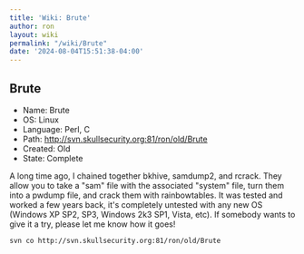 ```yaml
---
title: 'Wiki: Brute'
author: ron
layout: wiki
permalink: "/wiki/Brute"
date: '2024-08-04T15:51:38-04:00'
---
```


## Brute

-   Name: Brute
-   OS: Linux
-   Language: Perl, C
-   Path: <http://svn.skullsecurity.org:81/ron/old/Brute>
-   Created: Old
-   State: Complete

A long time ago, I chained together bkhive, samdump2, and rcrack. They allow you to take a \"sam\" file with the associated \"system\" file, turn them into a pwdump file, and crack them with rainbowtables. It was tested and worked a few years back, it\'s completely untested with any new OS (Windows XP SP2, SP3, Windows 2k3 SP1, Vista, etc). If somebody wants to give it a try, please let me know how it goes!

    svn co http://svn.skullsecurity.org:81/ron/old/Brute
